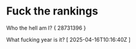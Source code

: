 # Fuck the rankings

Who the hell am I?
{ 28731396 }

What fucking year is it?
[ 2025-04-16T10:16:40Z ]
